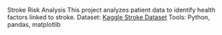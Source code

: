 Stroke Risk Analysis
This project analyzes patient data to identify health factors linked to stroke.
Dataset: [Kaggle Stroke Dataset](https://www.kaggle.com/datasets/fedesoriano/stroke-prediction-dataset)
Tools: Python, pandas, matplotlib
